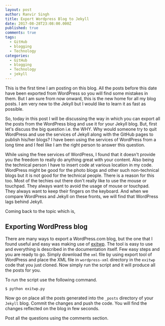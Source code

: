 ```yaml
---
layout: post
author: Ranvir Singh
title: Export Wordpress Blog to Jekyll
date: 2017-08-28T23:08:00.000Z
published: true
comments: true
tags:
  - GitHub
  - blogging
  - Technology
categories:
  - GitHub
  - blogging
  - Technology
  - jekyll
---
```


This is the first time I am posting on this blog. All the posts before this date have been exported from WordPress so you will find some mistakes in them. But I am sure from now onward, this is the new home for all my blog posts. I am very new to the Jekyll but I would like to learn it as fast as possible.

So, today in this post I will be discussing the way in which you can export all the posts from the WordPress blog and use it for your Jekyll blog. But, first let's discuss the big question i.e. the WHY. Why would someone try to quit WordPress and use the services of Jekyll along with the GitHub pages to publish his/her blogs? I have been using the services of WordPress from a long time and I feel like I am the right person to answer this question.

While using the free services of WordPress, I found that it doesn't provide you the freedom to really do anything great with your content. Also being the technical person I have to insert code at various location in my code. WordPress might be good for the photo blogs and other such non-technical blogs but it is not good for the technical people. There is a reason for this too. Most of the techies out there don't really like to use the mouse or touchpad. They always want to avoid the usage of mouse or touchpad. They always want to keep their fingers on the keyboard. And when we compare WordPress and Jekyll on these fronts, we will find that WordPress lags behind Jekyll.

Coming back to the topic which is,

## Exporting WordPress blog

There are many ways to export a WordPress.com blog, but the one that I found useful and easy was making use of [exitwp](https://github.com/thomasf/exitwp). The tool is easy to use and everything is described in the documentation itself. Few easy steps and you are ready to go. Simply download the `xml` file by using export tool of WordPress and place the XML file in `wordpress-xml` directory in the `exitwp` code that you just cloned. Now simply run the script and it will produce all the posts for you.

To run the script use the following command.

```
$ python exitwp.py
```

Now go on place all the posts generated into the `_posts` directory of your `Jekyll` blog. Commit the changes and push the code. You will find the changes reflected on the blog in few seconds.

Post all the questions using the comments section.
